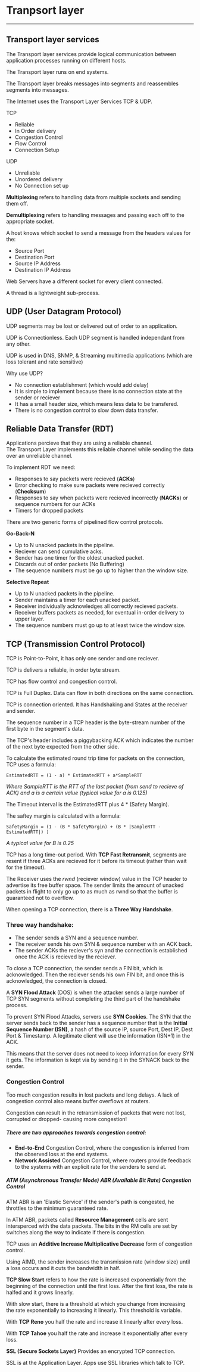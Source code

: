 # Tranpsort layer

---

## Transport layer services
The Transport layer services provide logical communication between application processes running on different hosts.

The Transport layer runs on end systems.

The Transport layer breaks messages into segments and reassembles segments into messages.

The Internet uses the Transport Layer Services TCP & UDP.

TCP
 - Reliable
 - In Order delivery
 - Congestion Control
 - Flow Control
 - Connection Setup

UDP
 - Unreliable
 - Unordered delivery
 - No Connection set up

**Multiplexing** refers to handling data from multiple sockets and sending them off.

**Demultiplexing** refers to handling messages and passing each off to the appropriate socket.

A host knows which socket to send a message from the headers values for the:
 - Source Port
 - Destination Port
 - Source IP Address
 - Destination IP Address

Web Servers have a different socket for every client connected.

A thread is a lightweight sub-process.

## UDP (User Datagram Protocol)
UDP segments may be lost or delivered out of order to an application.

UDP is Connectionless. Each UDP segment is handled independant from any other.

UDP is used in DNS, SNMP, & Streaming multimedia applications (which are loss tolerant and rate sensitive)

Why use UDP?
 - No connection establishment (which would add delay)
 - It is simple to implement because there is no connection state at the sender or reciever
 - It has a small header size, which means less data to be transfered.
 - There is no congestion control to slow down data transfer.

## Reliable Data Transfer (RDT)
Applications percieve that they are using a reliable channel.  
The Transport Layer implements this reliable channel while sending the data over an unreliable channel.

To implement RDT we need:
 - Responses to say packets were recieved (**ACKs**)
 - Error checking to make sure packets were recieved correctly (**Checksum**)
 - Responses to say when packets were recieved incorrectly (**NACKs**) or sequence numbers for our ACKs
 - Timers for dropped packets

There are two generic forms of pipelined flow control protocols.

**Go-Back-N**
 - Up to N unacked packets in the pipeline.
 - Reciever can send cumulative acks.
 - Sender has one timer for the oldest unacked packet.
 - Discards out of order packets (No Buffering)
 - The sequence numbers must be go up to higher than the window size.

**Selective Repeat**
 - Up to N unacked packets in the pipeline. 
 - Sender maintains a timer for each unacked packet.
 - Receiver individually acknowledges all correctly recieved packets.
 - Receiver buffers packets as needed, for eventual in-order delivery to upper layer.
 - The sequence numbers must go up to at least twice the window size.

## TCP (Transmission Control Protocol)
TCP is Point-to-Point, it has only one sender and one reciever.

TCP is delivers a reliable, in order byte stream.

TCP has flow control and congestion control.

TCP is Full Duplex. Data can flow in both directions on the same connection.

TCP is connection oriented. It has Handshaking and States at the receiver and sender.

The sequence number in a TCP header is the byte-stream number of the first byte in the segment's data.

The TCP's header includes a piggybacking ACK which indicates the number of the next byte expected from the other side.

To calculate the estimated round trip time for packets on the connection, TCP uses a formula:

```
EstimatedRTT = (1 - a) * EstimatedRTT + a*SampleRTT
```  

*Where SampleRTT is the RTT of the last packet (from send to recieve of ACK) and a is a certain value (typical value for a is 0.125)*

The Timeout interval is the EstimatedRTT plus 4 * (Safety Margin).

The saftey margin is calculated with a formula:

```
SafetyMargin = (1 - (B * SafetyMargin) + (B * |SampleRTT - EstimatedRTT|) )
```

*A typical value for B is 0.25*

TCP has a long time-out period. With **TCP Fast Retransmit**, segments are resent if three ACKs are recieved for it before its timeout (rather than wait for the timeout).

The Receiver uses the *rwnd* (reciever window) value in the TCP header to advertise its free buffer space. The sender limits the amount of unacked packets in flight to only go up to as much as rwnd so that the buffer is guaranteed not to overflow.

When opening a TCP connection, there is a **Three Way Handshake**.

### Three way handshake:  
 - The sender sends a SYN and a sequence number.  
 - The receiver sends his own SYN & sequence number with an ACK back.  
 - The sender ACKs the reciever's syn and the connection is established once the ACK is recieved by the reciever.

To close a TCP connection, the sender sends a FIN bit, which is acknowledged. Then the reciever sends his own FIN bit, and once this is acknowledged, the connection is closed.

A **SYN Flood Attack** (DOS) is when the attacker sends a large number of TCP SYN segments without completing the third part of the handshake process.

To prevent SYN Flood Attacks, servers use **SYN Cookies**. The SYN that the server sends back to the sender has a sequence number that is the **Initial Sequence Number (ISN)**, a hash of the source IP, source Port, Dest IP, Dest Port & Timestamp. A legitimate client will use the information (ISN+1) in the ACK.  

This means that the server does not need to keep information for every SYN it gets. The information is kept via by sending it in the SYNACK back to the sender.

### Congestion Control

Too much congestion results in lost packets and long delays. A lack of congestion control also means buffer overflows at routers.

Congestion can result in the retransmission of packets that were not lost, corrupted or dropped- causing more congestion!

##### There are two approaches towards congestion control:  
 - **End-to-End** Congestion Control, where the congestion is inferred from the observed loss at the end systems.
 - **Network Assisted** Congestion Control, where routers provide feedback to the systems with an explicit rate for the senders to send at.

##### ATM (Asynchronous Transfer Mode) ABR (Available Bit Rate) Congestion Control
ATM ABR is an 'Elastic Service' if the sender's path is congested, he throttles to the minimum guaranteed rate.

In ATM ABR, packets called **Resource Management** cells are sent intersperced with the data packets. The bits in the RM cells are set by switches along the way to indicate if there is congestion.

TCP uses an **Additive Increase Multiplicative Decrease** form of congestion control.

Using AIMD, the sender increases the transmission rate (window size) until a loss occurs and it cuts the bandwidth in half.

**TCP Slow Start** refers to how the rate is increased exponentially from the beginning of the connection until the first loss. After the first loss, the rate is halfed and it grows linearly.

With slow start, there is a threshold at which you change from increasing the rate exponentially to increasing it linearly. This threshold is variable.

With **TCP Reno** you half the rate and increase it linearly after every loss.

With **TCP Tahoe** you half the rate and increase it exponentially after every loss.

**SSL (Secure Sockets Layer)** Provides an encrypted TCP connection.

SSL is at the Application Layer. Apps use SSL libraries which talk to TCP.

